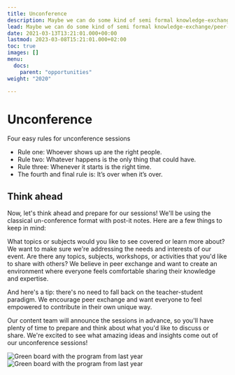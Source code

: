 ```yaml
---
title: Unconference
description: Maybe we can do some kind of semi formal knowledge-exchange/peer-learning?
lead: Maybe we can do some kind of semi formal knowledge-exchange/peer-learning?
date: 2021-03-13T13:21:01.000+00:00
lastmod: 2023-03-08T15:21:01.000+02:00
toc: true
images: []
menu: 
  docs:
    parent: "opportunities"
weight: "2020"

---
```

# Unconference

Four easy rules for unconference sessions

* Rule one: Whoever shows up are the right people.
* Rule two: Whatever happens is the only thing that could have.
* Rule three: Whenever it starts is the right time.
* The fourth and final rule is: It’s over when it’s over.

## Think ahead

Now, let's think ahead and prepare for our sessions! We'll be using the classical un-conference format with post-it notes. Here are a few things to keep in mind:

What topics or subjects would you like to see covered or learn more about? We want to make sure we're addressing the needs and interests of our event.
Are there any topics, subjects, workshops, or activities that you'd like to share with others? We believe in peer exchange and want to create an environment where everyone feels comfortable sharing their knowledge and expertise.

And here's a tip: there's no need to fall back on the teacher-student paradigm. We encourage peer exchange and want everyone to feel empowered to contribute in their own unique way.

Our content team will announce the sessions in advance, so you'll have plenty of time to prepare and think about what you'd like to discuss or share. We're excited to see what amazing ideas and insights come out of our unconference sessions!


![Green board with the program from last year](/images/program1.jpeg)
![Green board with the program from last year](/images/program2.jpeg)
